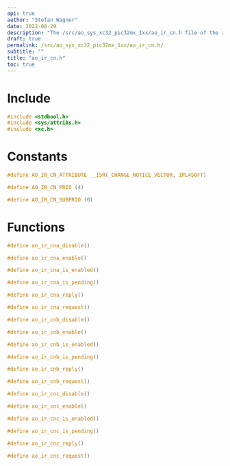 ```yaml
---
api: true
author: "Stefan Wagner"
date: 2022-08-29
description: "The /src/ao_sys_xc32_pic32mx_1xx/ao_ir_cn.h file of the ao real-time operating system."
draft: true
permalink: /src/ao_sys_xc32_pic32mx_1xx/ao_ir_cn.h/
subtitle: ""
title: "ao_ir_cn.h"
toc: true
---
```


# Include

```c
#include <stdbool.h>
#include <sys/attribs.h>
#include <xc.h>
```

# Constants

```c
#define AO_IR_CN_ATTRIBUTE __ISR(_CHANGE_NOTICE_VECTOR, IPL4SOFT)
```

```c
#define AO_IR_CN_PRIO (4)
```

```c
#define AO_IR_CN_SUBPRIO (0)
```

# Functions

```c
#define ao_ir_cna_disable()
```

```c
#define ao_ir_cna_enable()
```

```c
#define ao_ir_cna_is_enabled()
```

```c
#define ao_ir_cna_is_pending()
```

```c
#define ao_ir_cna_reply()
```

```c
#define ao_ir_cna_request()
```

```c
#define ao_ir_cnb_disable()
```

```c
#define ao_ir_cnb_enable()
```

```c
#define ao_ir_cnb_is_enabled()
```

```c
#define ao_ir_cnb_is_pending()
```

```c
#define ao_ir_cnb_reply()
```

```c
#define ao_ir_cnb_request()
```

```c
#define ao_ir_cnc_disable()
```

```c
#define ao_ir_cnc_enable()
```

```c
#define ao_ir_cnc_is_enabled()
```

```c
#define ao_ir_cnc_is_pending()
```

```c
#define ao_ir_cnc_reply()
```

```c
#define ao_ir_cnc_request()
```


